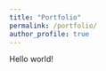 ```yaml
---
title: "Portfolio"
permalink: /portfolio/
author_profile: true
---
```

Hello world!

<script>
console.log('hello world!);
</script>